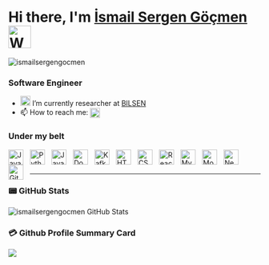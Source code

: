 # Hi there, I'm [İsmail Sergen Göçmen][portfolio] <img src="https://raw.githubusercontent.com/nixin72/nixin72/master/wave.gif" alt="Waving hand animated gif" height="45" width="45" />

<p align="left"> <img src="https://komarev.com/ghpvc/?username=ismailsergengocmen&label=Views&color=blue&style=plastic&style=for-the-badge" alt="ismailsergengocmen" /> </p>

### Software Engineer

- <img src="https://bilsen.cs.bilkent.edu.tr/img/bilsen-logo-circled.png" style="width:20px;"> I’m currently researcher at [BILSEN](https://bilsen.cs.bilkent.edu.tr/)
- 📫 How to reach me: 
<a href="https://linkedin.com/in/ismailsergengocmen" target="_blank"><img align="center" src="https://cdn.jsdelivr.net/gh/devicons/devicon/icons/linkedin/linkedin-original.svg" alt="LinkedIn" height="20" width="20" /></a>


### Under my belt

<img align="left" alt="Java" width="30px" src="https://cdn.jsdelivr.net/gh/devicons/devicon/icons/java/java-original.svg" style="padding-right:10px;" />
<img align="left" alt="Python" width="30px" src="https://cdn.jsdelivr.net/gh/devicons/devicon/icons/python/python-original.svg" style="padding-right:10px;" />
<img align="left" alt="JavaScript" width="30px" src="https://cdn.jsdelivr.net/gh/devicons/devicon/icons/javascript/javascript-original.svg" style="padding-right:10px;" />
<img align="left" alt="Docker" width="30px" src="https://cdn.jsdelivr.net/gh/devicons/devicon/icons/docker/docker-original.svg" style="padding-right:10px;" />
<img align="left" alt="Kafka" width="30px" src="https://www.vectorlogo.zone/logos/apache_kafka/apache_kafka-icon.svg" style="padding-right:10px;" />
<img align="left" alt="HTML5" width="30px" src="https://cdn.jsdelivr.net/gh/devicons/devicon/icons/html5/html5-original.svg" style="padding-right:10px;" />
<img align="left" alt="CSS3" width="30px" src="https://cdn.jsdelivr.net/gh/devicons/devicon/icons/css3/css3-original.svg" style="padding-right:10px;" />
<img align="left" alt="React" width="30px" src="https://cdn.jsdelivr.net/gh/devicons/devicon/icons/react/react-original.svg" style="padding-right:10px;" />
<img align="left" alt="MySQL" width="30px" src="https://cdn.jsdelivr.net/gh/devicons/devicon/icons/mysql/mysql-original.svg" style="padding-right:10px;" />
<img align="left" alt="MongoDB" width="30px" src="https://cdn.jsdelivr.net/gh/devicons/devicon/icons/mongodb/mongodb-original.svg" style="padding-right:10px;" />
<img align="left" alt="Neo4j" width="30px" src="https://cdn.jsdelivr.net/gh/devicons/devicon/icons/neo4j/neo4j-original.svg" style="padding-right:10px;" />
<img align="left" alt="Git" width="30px" src="https://cdn.jsdelivr.net/gh/devicons/devicon/icons/git/git-original.svg" style="padding-right:10px;" />

<br />
<br />

---

### 📟 GitHub Stats
  <p align="left">
    <img align="center" alt="ismailsergengocmen GitHub Stats" src="https://github-readme-stats.vercel.app/api?username=ismailsergengocmen&show_icons=true&hide_border=false&theme=vue" />
  </p>

### 💳 Github Profile Summary Card
<p align="left">
  <img src="https://github-profile-summary-cards.vercel.app/api/cards/profile-details?username=ismailsergengocmen&theme=vue"/>
</p>

[portfolio]: https://ismailsergengocmen.com
